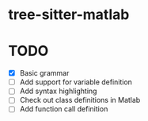 # tree-sitter-matlab

# TODO

- [x] Basic grammar
- [ ] Add support for variable definition
- [ ] Add syntax highlighting
- [ ] Check out class definitions in Matlab
- [ ] Add function call definition
